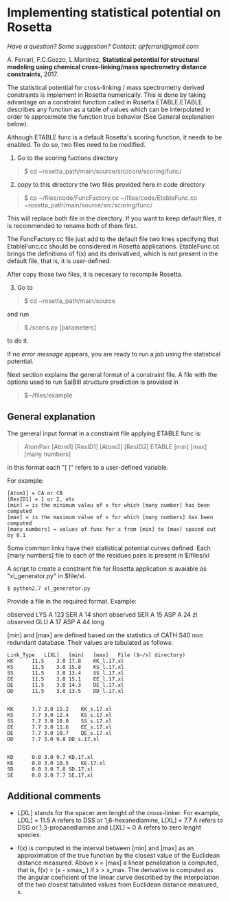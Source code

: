 # Implementing statistical potential on Rosetta

_Have a question? Some suggestion? Contact: ajrferrari@gmail.com_

A. Ferrari, F.C.Gozzo, L.Martínez, **Statistical potential for structural modeling using chemical cross-linking/mass spectrometry distance constraints**, 2017.

The statistical potential for cross-linking / mass spectrometry derived constraints is implement in Rosetta numerically. This is done by taking advantage on a constraint function called in Rosetta ETABLE.ETABLE describes any function as a table of values which can be interpolated in order to approximate the function true behavior (See General explanation below).

Although ETABLE func is a default Rosetta's scoring function, it needs to be enabled. To do so, two files need to be modified. 

1) Go to the scoring fuctions directory 

> $ cd ~rosetta_path/main/source/src/core/scoring/func/

2) copy to this directory the two files provided here in code directory 

>$ cp ~/files/code/FuncFactory.cc ~/files/code/EtableFunc.cc ~rosetta_path/main/source/src/scoring/func/
	
This will replace both file in the directory. If you want to keep default files, it is recommended to rename both of them first. 

The FuncFactory.cc file just add to the default file two lines specifying that EtableFunc.cc should be considered in Rosetta applications. EtableFunc.cc brings the definitions of f(x) and its derivatived, which is not present in the default file, that is, it is user-defined. 

After copy those two files, it is necesary to recompile Rosetta. 

3) Go to 

>$ cd ~rosetta_path/main/source 

and run 

>$./scons.py [parameters]

to do it. 

If no *error message* appears, you are ready to run a job using the statistical potential.

Next section explains the general format of a constraint file. A file with the options used to run SalBIII structure prediction is provided in 

>$~/files/example

## General explanation

The general input format in a constraint file applying ETABLE func is:

> AtomPair [Atom1] [ResID1] [Atom2] [ResID2] ETABLE [min] [max] [many numbers]

In this format each "[ ]" refers to a user-defined variable.

For example:
```
[Atom1] = CA or CB
[ResID1] = 1 or 2, etc
[min] = is the minimum valeu of x for which [many number] has been computed
[max] = is the maximum value of x for which [many numbers] has been computed
[many numbers] = values of func for x from [min] to [max] spaced out by 0.1
```
Some common links have their statistical potential curves defined.
Each [many numbers] file to each of the residues pairs is present in $/files/xl

A script to create a constraint file for Rosetta application is avaiable as "xl_generator.py" in $file/xl.

```
$ python2.7 xl_generator.py
```
Provide a file in the required format. Example:

observed LYS A 123 SER A 14 short
observed SER A 15 ASP A 24 zl
observed GLU A 17 ASP A 44 long

[min] and [max] are defined based on the statistics of CATH S40 non redundant database. Their values are tabulated as follows:

```
Link_Type	L[XL]	[min]	[max]	File ($~/xl directory)
KK	  	11.5	3.0	17.8	KK_l.17.xl
KS	  	11.5	3.0	15.8	KS_l.17.xl
SS	  	11.5	3.0	13.4	SS_l.17.xl
EE	  	11.5	3.0	15.1	EE_l.17.xl
DE	  	11.5	3.0	14.3	DE_l.17.xl
DD	  	11.5	3.0	13.5	DD_l.17.xl


KK	  	7.7	3.0	15.2	KK_s.17.xl
KS	  	7.7	3.0	12.4	KS_s.17.xl
SS	  	7.7	3.0	10.0	SS_s.17.xl
EE	  	7.7	3.0	11.6	EE_s.17.xl
DE	  	7.7	3.0	10.7	DE_s.17.xl
DD	  	7.7	3.0	9.8	DD_s.17.xl


KD	  	0.0	3.0	9.7	KD.17.xl
KE	  	0.0	3.0	10.5	KE.17.xl
SD	  	0.0	3.0	7.0	SD.17.xl
SE	  	0.0	3.0	7.7	SE.17.xl
```

## Additional comments

- L[XL] stands for the spacer arm lenght of the cross-linker. For example, L[XL] = 11.5 A refers to DSS or 1,6-hexanediamine, L[XL] = 7.7 A refers to DSG or 1,3-propanediamine and L[XL] = 0 A refers to zero lenght species.

- f(x) is computed in the interval between [min] and [max] as an approximation of the true function by the closest value of the Euclidean distance measured. Above x = [max] a linear penalization is computed, that is, f(x) = (x - xmax_ ) if x > x_max. The derivative is computed as the angular coeficient of the linear curve described by the interpolation of the two closest tabulated values from Euclidean distance measured, x.


